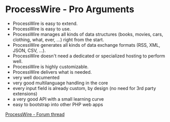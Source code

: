 # ProcessWire - Pro Arguments

*   ProcessWire is easy to extend.
*   ProcessWire is easy to use.
*   ProcessWire manages all kinds of data structures (books, movies, cars, clothing, what, ever, ...) right from the start.
*   ProcessWire generates all kinds of data exchange formats (RSS, XML, JSON, CSV, ...).
*   ProcessWire doesn't need a dedicated or specialized hosting to perform well.
*   ProcessWire is highly customizable.
*   ProcessWire delivers what is needed.
*   very well documented
*   very good multilanguage handling in the core
*   every input field is already custom, by design (no need for 3rd party extensions)
*   a very good API with a small learning curve
*   easy to bootstrap into other PHP web apps


[ProcessWire - Forum thread](https://processwire.com/talk/topic/19478-new-blog-post-processwire-vs-wordpress/)